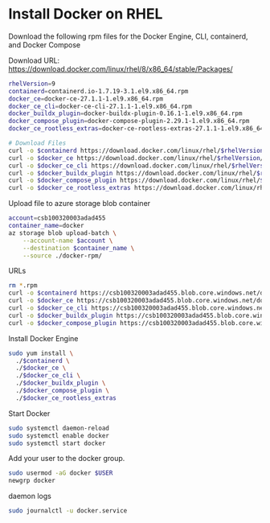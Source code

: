 # Install Docker on RHEL

Download the following rpm files for the Docker Engine, CLI, containerd, and Docker Compose

Download URL: <https://download.docker.com/linux/rhel/8/x86_64/stable/Packages/>

```sh
rhelVersion=9
containerd=containerd.io-1.7.19-3.1.el9.x86_64.rpm
docker_ce=docker-ce-27.1.1-1.el9.x86_64.rpm
docker_ce_cli=docker-ce-cli-27.1.1-1.el9.x86_64.rpm
docker_buildx_plugin=docker-buildx-plugin-0.16.1-1.el9.x86_64.rpm
docker_compose_plugin=docker-compose-plugin-2.29.1-1.el9.x86_64.rpm
docker_ce_rootless_extras=docker-ce-rootless-extras-27.1.1-1.el9.x86_64.rpm

# Download Files
curl -o $containerd https://download.docker.com/linux/rhel/$rhelVersion/x86_64/stable/Packages/$containerd
curl -o $docker_ce https://download.docker.com/linux/rhel/$rhelVersion/x86_64/stable/Packages/$docker_ce
curl -o $docker_ce_cli https://download.docker.com/linux/rhel/$rhelVersion/x86_64/stable/Packages/$docker_ce_cli
curl -o $docker_buildx_plugin https://download.docker.com/linux/rhel/$rhelVersion/x86_64/stable/Packages/$docker_buildx_plugin
curl -o $docker_compose_plugin https://download.docker.com/linux/rhel/$rhelVersion/x86_64/stable/Packages/$docker_compose_plugin
curl -o $docker_ce_rootless_extras https://download.docker.com/linux/rhel/$rhelVersion/x86_64/stable/Packages/$docker_ce_rootless_extras
```

Upload file to azure storage blob container
```sh
account=csb100320003adad455
container_name=docker
az storage blob upload-batch \
    --account-name $account \
    --destination $container_name \
    --source ./docker-rpm/
```

URLs
```sh
rm *.rpm
curl -o $containerd https://csb100320003adad455.blob.core.windows.net/docker/$containerd
curl -o $docker_ce https://csb100320003adad455.blob.core.windows.net/docker/$docker_ce
curl -o $docker_ce_cli https://csb100320003adad455.blob.core.windows.net/docker/$docker_ce_cli
curl -o $docker_buildx_plugin https://csb100320003adad455.blob.core.windows.net/docker/$docker_buildx_plugin
curl -o $docker_compose_plugin https://csb100320003adad455.blob.core.windows.net/docker/$docker_compose_plugin
```

Install Docker Engine
```sh
sudo yum install \
  ./$containerd \
  ./$docker_ce \
  ./$docker_ce_cli \
  ./$docker_buildx_plugin \
  ./$docker_compose_plugin \
  ./$docker_ce_rootless_extras

```


Start Docker
```sh
sudo systemctl daemon-reload
sudo systemctl enable docker
sudo systemctl start docker
```

Add your user to the docker group.
```sh
sudo usermod -aG docker $USER
newgrp docker
```

daemon logs
```sh
sudo journalctl -u docker.service
```